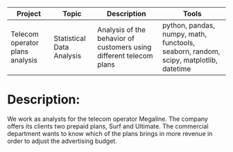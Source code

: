 | Project   | Topic   |Description                                                    | Tools |
|----------|--------|------------------------------------------------------------|-------------|
|Telecom operator plans analysis|Statistical Data Analysis|Analysis of the behavior of customers using different telecom plans |python, pandas, numpy, math, functools, seaborn, random, scipy, matplotlib, datetime|
# Description:
We work as analysts for the telecom operator Megaline. The company offers its clients two prepaid plans, Surf and Ultimate. The commercial department wants to know which of the plans brings in more revenue in order to adjust the advertising budget.
